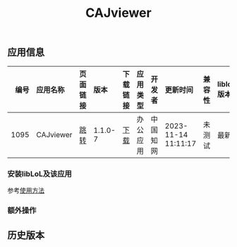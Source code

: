 ﻿---
id: 1095
title: CAJviewer
toc: true
weight: 1095
---

## 应用信息 
|   编号 | 应用名称      | 页面链接                                        | 版本      | 下载链接                                                                          | 应用类型   | 开发者   | 更新时间                | 兼容性   | liblol版本   |
|-----:|:----------|:--------------------------------------------|:--------|:------------------------------------------------------------------------------|:-------|:------|:--------------------|:------|:-----------|
| 1095 | CAJviewer | [跳转](http://app.loongapps.cn/#/detail/1095) | 1.1.0-7 | [下载](http://113.24.212.22:8090/upload/file/cajviewer_1.1.0-7_loongarch64.deb) | 办公应用   | 中国知网  | 2023-11-14 11:11:17 | 未测试   | 最新         |
### 安装libLoL及该应用 
参考[使用方法](/docs/usage) 
### 额外操作 


## 历史版本 
 
